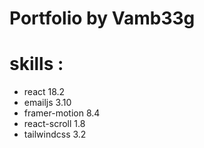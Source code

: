 # Portfolio by Vamb33g

# skills :
- react 18.2
- emailjs 3.10
- framer-motion 8.4
- react-scroll 1.8
- tailwindcss 3.2